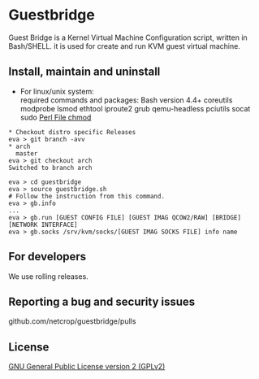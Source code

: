 # Guestbridge
Guest Bridge is a Kernel Virtual Machine Configuration script, written in Bash/SHELL.
it is used for create and run KVM guest virtual machine.
## Install, maintain and uninstall

* For linux/unix system:  
required commands and packages:
Bash version 4.4+
coreutils
modprobe
lsmod
ethtool
iproute2
grub
qemu-headless
pciutils
socat
sudo
[Perl File chmod](https://github.com/xenoterracide/File-chmod/blob/master/lib/File/chmod.pm)
```
* Checkout distro specific Releases
eva > git branch -avv
* arch
  master
eva > git checkout arch
Switched to branch arch

eva > cd guestbridge
eva > source guestbridge.sh
# Follow the instruction from this command.
eva > gb.info
...
eva > gb.run [GUEST CONFIG FILE] [GUEST IMAG QCOW2/RAW] [BRIDGE] [NETWORK INTERFACE]
eva > gb.socks /srv/kvm/socks/[GUEST IMAG SOCKS FILE] info name
```

## For developers

We use rolling releases.

## Reporting a bug and security issues

github.com/netcrop/guestbridge/pulls

## License

[GNU General Public License version 2 (GPLv2)](https://github.com/netcrop/guestbridge/blob/master/LICENSE)
